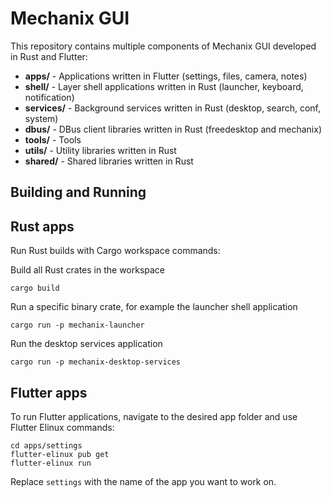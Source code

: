 # Mechanix GUI

This repository contains multiple components of Mechanix GUI developed in Rust and Flutter:

- **apps/** - Applications written in Flutter (settings, files, camera, notes)
- **shell/** - Layer shell applications written in Rust (launcher, keyboard, notification)
- **services/** - Background services written in Rust (desktop, search, conf, system)
- **dbus/** - DBus client libraries written in Rust (freedesktop and mechanix)
- **tools/** - Tools
- **utils/** - Utility libraries written in Rust
- **shared/** - Shared libraries written in Rust

## Building and Running

## Rust apps

Run Rust builds with Cargo workspace commands:

Build all Rust crates in the workspace
```
cargo build
```

Run a specific binary crate, for example the launcher shell application
```
cargo run -p mechanix-launcher
```

Run the desktop services application
```
cargo run -p mechanix-desktop-services
```

## Flutter apps

To run Flutter applications, navigate to the desired app folder and use Flutter Elinux commands:

```
cd apps/settings
flutter-elinux pub get
flutter-elinux run
```

Replace `settings` with the name of the app you want to work on.